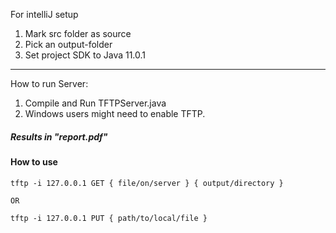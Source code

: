 For intelliJ setup

1. Mark src folder as source
2. Pick an output-folder
3. Set project SDK to Java 11.0.1

-------------------------------------------------

How to run Server:
1. Compile and Run TFTPServer.java
2. Windows users might need to enable TFTP.

##### Results in *"report.pdf"*

#### How to use

```
tftp -i 127.0.0.1 GET { file/on/server } { output/directory }

OR

tftp -i 127.0.0.1 PUT { path/to/local/file }
```








